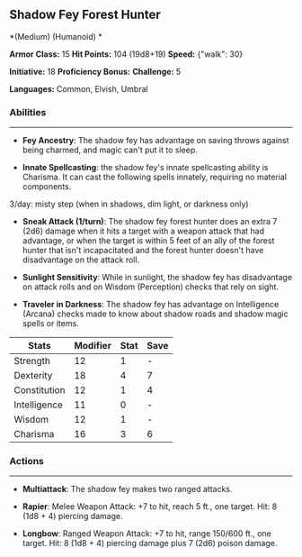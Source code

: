 ## Shadow Fey Forest Hunter
*(Medium) (Humanoid) *

**Armor Class:** 15
**Hit Points:** 104 (19d8+19)
**Speed:** {"walk": 30}

**Initiative:** 18
**Proficiency Bonus:**
**Challenge:** 5

**Languages:** Common, Elvish, Umbral

### Abilities
 --- 
- **Fey Ancestry**: The shadow fey has advantage on saving throws against being charmed, and magic can't put it to sleep.

- **Innate Spellcasting**: the shadow fey's innate spellcasting ability is Charisma. It can cast the following spells innately, requiring no material components.

3/day: misty step (when in shadows, dim light, or darkness only)

- **Sneak Attack (1/turn)**: The shadow fey forest hunter does an extra 7 (2d6) damage when it hits a target with a weapon attack that had advantage, or when the target is within 5 feet of an ally of the forest hunter that isn't incapacitated and the forest hunter doesn't have disadvantage on the attack roll.

- **Sunlight Sensitivity**: While in sunlight, the shadow fey has disadvantage on attack rolls and on Wisdom (Perception) checks that rely on sight.

- **Traveler in Darkness**: The shadow fey has advantage on Intelligence (Arcana) checks made to know about shadow roads and shadow magic spells or items.



| Stats | Modifier | Stat | Save
| ---- | ---- | ---- | ---- |
| Strength | 12 | 1 | - |
| Dexterity | 18 | 4 | 7 |
| Constitution | 12 | 1 | 4 |
| Intelligence | 11 | 0 | - |
| Wisdom | 12 | 1 | - |
| Charisma | 16 | 3 | 6 |

### Actions
 --- 
- **Multiattack**: The shadow fey makes two ranged attacks.

- **Rapier**: Melee Weapon Attack: +7 to hit, reach 5 ft., one target. Hit: 8 (1d8 + 4) piercing damage.

- **Longbow**: Ranged Weapon Attack: +7 to hit, range 150/600 ft., one target. Hit: 8 (1d8 + 4) piercing damage plus 7 (2d6) poison damage.

